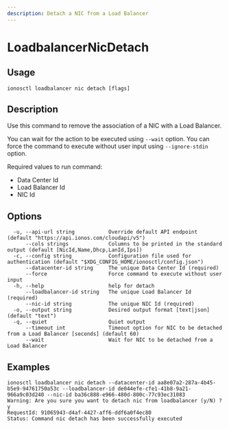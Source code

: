 ```yaml
---
description: Detach a NIC from a Load Balancer
---
```


# LoadbalancerNicDetach

## Usage

```text
ionosctl loadbalancer nic detach [flags]
```

## Description

Use this command to remove the association of a NIC with a Load Balancer.

You can wait for the action to be executed using `--wait` option. You can force the command to execute without user input using `--ignore-stdin` option.

Required values to run command:

* Data Center Id
* Load Balancer Id
* NIC Id

## Options

```text
  -u, --api-url string           Override default API endpoint (default "https://api.ionos.com/cloudapi/v5")
      --cols strings             Columns to be printed in the standard output (default [NicId,Name,Dhcp,LanId,Ips])
  -c, --config string            Configuration file used for authentication (default "$XDG_CONFIG_HOME/ionosctl/config.json")
      --datacenter-id string     The unique Data Center Id (required)
      --force                    Force command to execute without user input
  -h, --help                     help for detach
      --loadbalancer-id string   The unique Load Balancer Id (required)
      --nic-id string            The unique NIC Id (required)
  -o, --output string            Desired output format [text|json] (default "text")
  -q, --quiet                    Quiet output
      --timeout int              Timeout option for NIC to be detached from a Load Balancer [seconds] (default 60)
      --wait                     Wait for NIC to be detached from a Load Balancer
```

## Examples

```text
ionosctl loadbalancer nic detach --datacenter-id aa8e07a2-287a-4b45-b5e9-94761750a53c --loadbalancer-id de044efe-cfe1-41b8-9a21-966a9c03d240 --nic-id ba36c888-e966-480d-800c-77c93ec31083 
Warning: Are you sure you want to detach nic from loadbalancer (y/N) ? 
y
RequestId: 91065943-d4af-4427-aff6-ddf6a0f4ec80
Status: Command nic detach has been successfully executed
```

